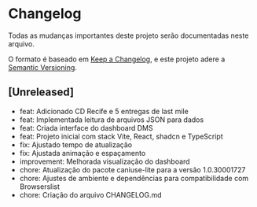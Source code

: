 # Changelog

Todas as mudanças importantes deste projeto serão documentadas neste arquivo.

O formato é baseado em [Keep a Changelog](https://keepachangelog.com/pt-BR/1.0.0/), e este projeto adere a [Semantic Versioning](https://semver.org/lang/pt-BR/).

## [Unreleased]
- feat: Adicionado CD Recife e 5 entregas de last mile
- feat: Implementada leitura de arquivos JSON para dados
- feat: Criada interface do dashboard DMS
- feat: Projeto inicial com stack Vite, React, shadcn e TypeScript
- fix: Ajustado tempo de atualização
- fix: Ajustada animação e espaçamento
- improvement: Melhorada visualização do dashboard
- chore: Atualização do pacote caniuse-lite para a versão 1.0.30001727
- chore: Ajustes de ambiente e dependências para compatibilidade com Browserslist
- chore: Criação do arquivo CHANGELOG.md
